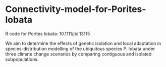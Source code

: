 # Connectivity-model-for-Porites-lobata
R code for Porites lobata: 10.1111/jbi.13115

We aim to determine the effects of genetic isolation and local adaptation in species-distribution modelling of
the ubiquitous species P. lobata under three climate change scenarios by comparing
contiguous and isolated subpopulations.
